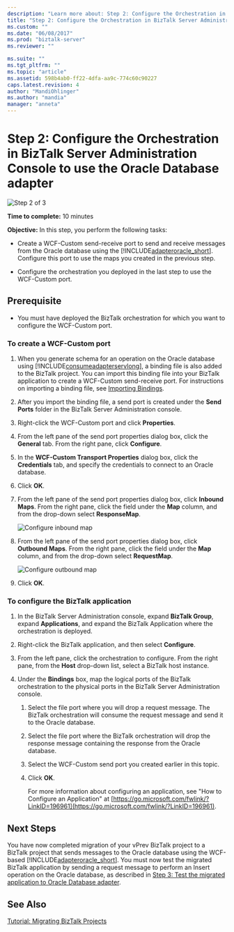 ```yaml
---
description: "Learn more about: Step 2: Configure the Orchestration in BizTalk Server Administration Console to use the Oracle Database adapter"
title: "Step 2: Configure the Orchestration in BizTalk Server Administration Console to use the Oracle Database adapter | Microsoft Docs"
ms.custom: ""
ms.date: "06/08/2017"
ms.prod: "biztalk-server"
ms.reviewer: ""

ms.suite: ""
ms.tgt_pltfrm: ""
ms.topic: "article"
ms.assetid: 598b4ab0-ff22-4dfa-aa9c-774c60c90227
caps.latest.revision: 4
author: "MandiOhlinger"
ms.author: "mandia"
manager: "anneta"
---
```

# Step 2: Configure the Orchestration in BizTalk Server Administration Console to use the Oracle Database adapter
![Step 2 of 3](../../adapters-and-accelerators/adapter-oracle-database/media/step-2of3.gif "Step_2of3")

 **Time to complete:** 10 minutes

 **Objective:** In this step, you perform the following tasks:

- Create a WCF-Custom send-receive port to send and receive messages from the Oracle database using the [!INCLUDE[adapteroracle_short](../../includes/adapteroracle-short-md.md)]. Configure this port to use the maps you created in the previous step.

- Configure the orchestration you deployed in the last step to use the WCF-Custom port.

## Prerequisite

-   You must have deployed the BizTalk orchestration for which you want to configure the WCF-Custom port.

### To create a WCF-Custom port

1. When you generate schema for an operation on the Oracle database using [!INCLUDE[consumeadapterservlong](../../includes/consumeadapterservlong-md.md)], a binding file is also added to the BizTalk project. You can import this binding file into your BizTalk application to create a WCF-Custom send-receive port. For instructions on importing a binding file, see [Importing Bindings](/previous-versions/).

2. After you import the binding file, a send port is created under the **Send Ports** folder in the BizTalk Server Administration console.

3. Right-click the WCF-Custom port and click **Properties**.

4. From the left pane of the send port properties dialog box, click the **General** tab. From the right pane, click **Configure**.

5. In the **WCF-Custom Transport Properties** dialog box, click the **Credentials** tab, and specify the credentials to connect to an Oracle database.

6. Click **OK**.

7. From the left pane of the send port properties dialog box, click **Inbound Maps**. From the right pane, click the field under the **Map** column, and from the drop-down select **ResponseMap**.

    ![Configure inbound map](../../adapters-and-accelerators/adapter-oracle-database/media/a5e49da1-fe34-46fe-80ca-9316d217171a.gif "a5e49da1-fe34-46fe-80ca-9316d217171a")

8. From the left pane of the send port properties dialog box, click **Outbound Maps**. From the right pane, click the field under the **Map** column, and from the drop-down select **RequestMap**.

    ![Configure outbound map](../../adapters-and-accelerators/adapter-oracle-database/media/697b23d8-4231-4718-8a52-8013fac35e3e.gif "697b23d8-4231-4718-8a52-8013fac35e3e")

9. Click **OK**.

### To configure the BizTalk application

1. In the BizTalk Server Administration console, expand **BizTalk Group**, expand **Applications**, and expand the BizTalk Application where the orchestration is deployed.

2. Right-click the BizTalk application, and then select **Configure**.

3. From the left pane, click the orchestration to configure. From the right pane, from the **Host** drop-down list, select a BizTalk host instance.

4. Under the **Bindings** box, map the logical ports of the BizTalk orchestration to the physical ports in the BizTalk Server Administration console.

   1. Select the file port where you will drop a request message. The BizTalk orchestration will consume the request message and send it to the Oracle database.

   2. Select the file port where the BizTalk orchestration will drop the response message containing the response from the Oracle database.

   3. Select the WCF-Custom send port you created earlier in this topic.

   4. Click **OK**.

      For more information about configuring an application, see "How to Configure an Application" at [https://go.microsoft.com/fwlink/?LinkID=196961](https://go.microsoft.com/fwlink/?LinkID=196961).

## Next Steps
 You have now completed migration of your vPrev BizTalk project to a BizTalk project that sends messages to the Oracle database using the WCF-based [!INCLUDE[adapteroracle_short](../../includes/adapteroracle-short-md.md)]. You must now test the migrated BizTalk application by sending a request message to perform an Insert operation on the Oracle database, as described in [Step 3: Test the migrated application to Oracle Database adapter](../../adapters-and-accelerators/adapter-oracle-database/step-3-test-the-migrated-application-to-oracle-database-adapter.md).

## See Also
 [Tutorial: Migrating BizTalk Projects](./tutorial-migrate-biztalk-projects-to-the-oracle-database-adapter.md)